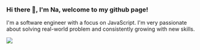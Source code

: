 ### Hi there 👋, I'm Na, welcome to my github page!

I'm a software engineer with a focus on JavaScript. I'm very passionate about solving real-world problem and consistently growing with new skills.

<!--
**na-lin/na-lin** is a ✨ _special_ ✨ repository because its `README.md` (this file) appears on your GitHub profile.

Here are some ideas to get you started:

- 🔭 I’m currently working on ...
- 🌱 I’m currently learning ...
- 👯 I’m looking to collaborate on ...
- 🤔 I’m looking for help with ...
- 💬 Ask me about ...
- 📫 How to reach me: ...
- 😄 Pronouns: ...
- ⚡ Fun fact: ...
-->

<img src="{https://img.shields.io/badge/JavaScript-323330?style=for-the-badge&logo=javascript&logoColor=F7DF1E}" />
